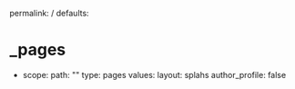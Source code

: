 permalink: /
defaults:
  # _pages
  - scope:
      path: ""
      type: pages
    values:
      layout: splahs
      author_profile: false
